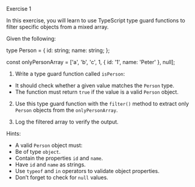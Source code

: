 Exercise 1

In this exercise, you will learn to use TypeScript type guard functions to filter specific objects from a mixed array.

Given the following:

type Person = {
  id: string;
  name: string;
};

const onlyPersonArray = ['a', 'b', 'c', 1, { id: '1', name: 'Peter' }, null];

1. Write a type guard function called `isPerson`:
  - It should check whether a given value matches the `Person` type.
  - The function must return `true` if the value is a valid `Person` object.

2. Use this type guard function with the `filter()` method to extract only `Person` objects from the `onlyPersonArray`.

3. Log the filtered array to verify the output.

Hints:
  - A valid `Person` object must:
  - Be of type `object`.
  - Contain the properties `id` and `name`.
  - Have `id` and `name` as strings.
  - Use `typeof` and `in` operators to validate object properties.
  - Don’t forget to check for `null` values.